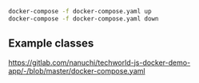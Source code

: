 
```bash
docker-compose -f docker-compose.yaml up
docker-compose -f docker-compose.yaml down
```
## Example classes
https://gitlab.com/nanuchi/techworld-js-docker-demo-app/-/blob/master/docker-compose.yaml

